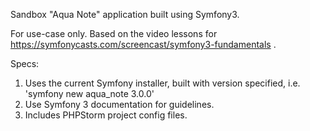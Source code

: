 Sandbox "Aqua Note" application built using Symfony3.

For use-case only. Based on the video lessons for https://symfonycasts.com/screencast/symfony3-fundamentals .

Specs:

1. Uses the current Symfony installer, built with version specified, i.e. 'symfony new aqua_note 3.0.0'
2. Use Symfony 3 documentation for guidelines.
3. Includes PHPStorm project config files.

